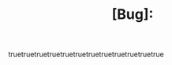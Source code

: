 ---
name: Báo lỗi
description: Tạo báo lỗi giúp tác giả phát hiện và sửa lỗi nhanh chóng
title: "[Bug]: "
labels: ["bug"]
projects: ["thinh-vu/4"]
assignees:
  - thinh-vu
body:
  - type: markdown
    attributes:
      value: |
        Cảm ơn bạn đã dành thời gian báo cáo lỗi này!
  - type: textarea
    id: bug-description
    attributes:
      label: Mô tả lỗi
      description: Mô tả một cách rõ ràng và ngắn gọn về lỗi.
      placeholder: Vui lòng mô tả chi tiết lỗi bạn gặp phải...
    validations:
      required: true
  - type: textarea
    id: reproduction-steps
    attributes:
      label: Cách tái hiện lại lỗi để xử lý
      description: Các bước để tái hiện sự cố
      placeholder: |
        1. Sử dụng VSCode '...'
        2. Sử dụng hàm '....'
        3. Thực thi lệnh '....'
        4. Gặp lỗi
    validations:
      required: true
  - type: textarea
    id: expected-behavior
    attributes:
      label: Mong muốn đạt được
      description: Mô tả một cách rõ ràng và ngắn gọn về kỳ vọng của bạn.
      placeholder: Mô tả kết quả bạn mong muốn đạt được...
    validations:
      required: true
  - type: textarea
    id: screenshots
    attributes:
      label: Ảnh chụp màn hình
      description: Nếu có, hãy thêm ảnh chụp màn hình để giúp giải thích vấn đề của bạn.
      placeholder: Kéo và thả ảnh chụp màn hình vào đây...
    validations:
      required: false
  - type: dropdown
    id: operating-system
    attributes:
      label: Hệ điều hành
      description: Bạn đang sử dụng hệ điều hành nào?
      options:
        - Windows
        - macOS
        - Linux
        - Khác
    validations:
      required: true
  - type: dropdown
    id: environment
    attributes:
      label: Môi trường
      description: Bạn đang sử dụng trong môi trường nào?
      options:
        - VSCode
        - Jupyter Notebook
        - Google Colab
        - PyCharm
        - Khác
    validations:
      required: true
  - type: input
    id: version
    attributes:
      label: Phiên bản
      description: Phiên bản phần mềm bạn đang sử dụng
      placeholder: ví dụ 1.0.9
    validations:
      required: true
  - type: input
    id: python-version
    attributes:
      label: Phiên bản Python
      description: Phiên bản Python bạn đang sử dụng
      placeholder: ví dụ 3.11.3
    validations:
      required: true
  - type: dropdown
    id: virtual-env
    attributes:
      label: Môi trường ảo
      description: Bạn có sử dụng môi trường ảo không?
      options:
        - Có
        - Không
    validations:
      required: true
  - type: textarea
    id: logs
    attributes:
      label: Thông báo lỗi hoặc logs
      description: Sao chép và dán bất kỳ thông báo lỗi hoặc logs nào liên quan.
      render: shell
    validations:
      required: false
  - type: checkboxes
    id: terms
    attributes:
      label: Xác nhận
      options:
        - label: Tôi đã kiểm tra thông tin và xác nhận lỗi này chưa được báo cáo trước đây
          required: true
---